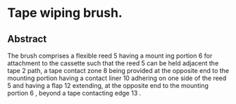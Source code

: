 # Tape wiping brush.

## Abstract
The brush comprises a flexible reed 5 having a mount ing portion 6 for attachment to the cassette such that the reed 5 can be held adjacent the tape 2 path, a tape contact zone 8 being provided at the opposite end to the mounting portion having a contact liner 10 adhering on one side of the reed 5 and having a flap 12 extending, at the opposite end to the mounting portion 6 , beyond a tape contacting edge 13 .